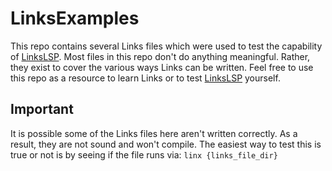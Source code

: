 # LinksExamples
This repo contains several Links files which were used to test the capability of <a href="https://github.com/jameBroa/LinksLSP">LinksLSP</a>. Most files in this repo don't do anything meaningful. Rather, they exist to cover the various ways Links can be written. Feel free to use this repo as a resource to learn Links or to test <a href="https://github.com/jameBroa/LinksLSP">LinksLSP</a> yourself.

## Important
It is possible some of the Links files here aren't written correctly. As a result, they are not sound and won't compile. The easiest way to test this is true or not is by seeing if the file runs via: `linx {links_file_dir}`